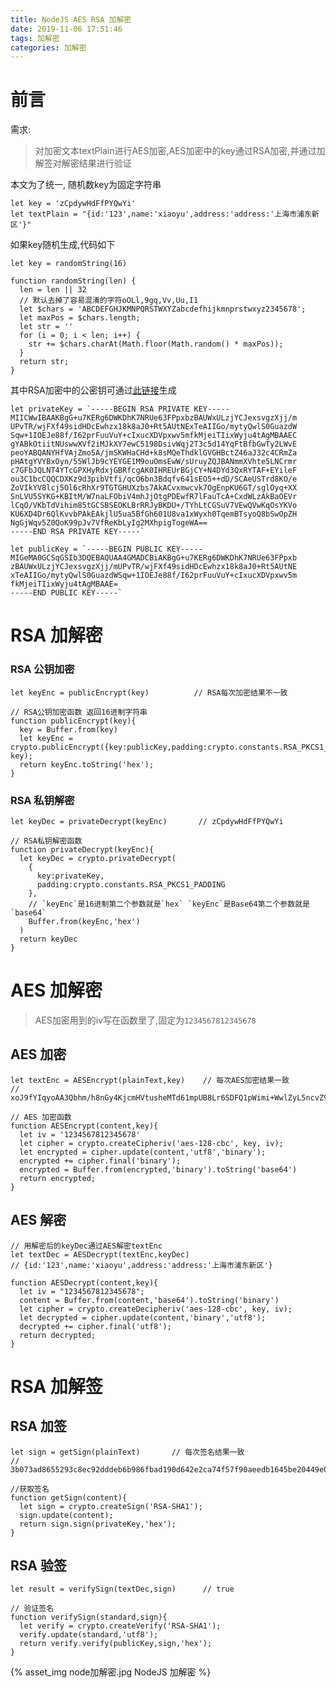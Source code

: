 ```yaml
---
title: NodeJS AES RSA 加解密
date: 2019-11-06 17:51:46
tags: 加解密
categories: 加解密
---
```


# 前言

需求:
> 对加密文本textPlain进行AES加密,AES加密中的key通过RSA加密,并通过加解签对解密结果进行验证

本文为了统一, 随机数key为固定字符串
    
    let key = 'zCpdywHdFfPYQwYi' 
    let textPlain = "{id:'123',name:'xiaoyu',address:'address:'上海市浦东新区'}"

如果key随机生成,代码如下

    let key = randomString(16)

    function randomString(len) {
      len = len || 32
      // 默认去掉了容易混淆的字符oOLl,9gq,Vv,Uu,I1
      let $chars = 'ABCDEFGHJKMNPQRSTWXYZabcdefhijkmnprstwxyz2345678';    
      let maxPos = $chars.length;
      let str = ''
      for (i = 0; i < len; i++) {
        str += $chars.charAt(Math.floor(Math.random() * maxPos));
      }
      return str;
    }

其中RSA加密中的公密钥可通过[此链接](https://travistidwell.com/jsencrypt/demo/)生成
    
    let privateKey = `-----BEGIN RSA PRIVATE KEY-----
    MIICWwIBAAKBgG+u7KERg6DWKDhK7NRUe63FPpxbzBAUWxULzjYCJexsvgzXjj/m
    UPvTR/wjFXf49sidHDcEwhzx18k8aJ0+Rt5AUtNExTeAIIGo/mytyQwlS0GuazdW
    Sqw+1IOEJe88f/I62prFuuVuY+cIxucXDVpxwv5mfkMjeiTIixWyju4tAgMBAAEC
    gYABkOtiitNUswwXVf2iMJkXY7ewC5198DsivWqj2T3c5d14YqFtBfbGwTy2LWvE
    peoYABQANYHfVAjZmo5A/jmSKWHaCHd+k8sMQeThdklGVGHBctZ46aJ32c4CRmZa
    pHAtgYVYBxOyn/55WlJb9cYEYGE1M9ouOmsEwW/sUruyZQJBANmmXVhte5LNCrmr
    c7GFbJQLNT4YTcGPXHyRdxjGBRfcgAK0IHREUrBGjCY+N4DYd3QxRYTAF+EYileF
    ou3C1bcCQQCDXKz9d3pibVtfi/qcO6bn3Bdqfv641sEO5++dD/SCAeUSTrd8KO/e
    ZoVIkYV8lcj5Ol6cRhXr9TGTGHUXzbs7AkACvxmwcvk7OgEnpKU6GT/sglOyq+XX
    SnLVU5SYKG+KBItM/W7naLFObiV4mhJjOtgPDEwfR7lFauTcA+CxdWLzAkBaOEVr
    lCqO/VKbTdVihim85tGCSBSEOKLBrRRJyBKDU+/TYhLtCGSuV7VEwQVwKqOsYKVo
    KU6XD4Dr6QlKvvbPAkEAkjlU5ua5BfGh601U8va1xWyxh0TqemBTsyoQ8bSwOpZH
    NgGjWqv5Z0QoK99pJv7VfReKbLyIg2MXhpigTogeWA==
    -----END RSA PRIVATE KEY-----`

    let publicKey = `-----BEGIN PUBLIC KEY-----
    MIGeMA0GCSqGSIb3DQEBAQUAA4GMADCBiAKBgG+u7KERg6DWKDhK7NRUe63FPpxb
    zBAUWxULzjYCJexsvgzXjj/mUPvTR/wjFXf49sidHDcEwhzx18k8aJ0+Rt5AUtNE
    xTeAIIGo/mytyQwlS0GuazdWSqw+1IOEJe88f/I62prFuuVuY+cIxucXDVpxwv5m
    fkMjeiTIixWyju4tAgMBAAE=
    -----END PUBLIC KEY-----`

    
    
    
# RSA 加解密

### RSA 公钥加密

    let keyEnc = publicEncrypt(key)          // RSA每次加密结果不一致

    // RSA公钥加密函数 返回16进制字符串
    function publicEncrypt(key){
      key = Buffer.from(key)
      let keyEnc = crypto.publicEncrypt({key:publicKey,padding:crypto.constants.RSA_PKCS1_PADDING}, key);
      return keyEnc.toString('hex');
    }

### RSA 私钥解密

    let keyDec = privateDecrypt(keyEnc)       // zCpdywHdFfPYQwYi

    // RSA私钥解密函数
    function privateDecrypt(keyEnc){
      let keyDec = crypto.privateDecrypt(
        {
          key:privateKey,
          padding:crypto.constants.RSA_PKCS1_PADDING
        },
        // `keyEnc`是16进制第二个参数就是`hex` `keyEnc`是Base64第二个参数就是`base64`
        Buffer.from(keyEnc,'hex')
      )
      return keyDec
    }


# AES 加解密

> AES加密用到的iv写在函数里了,固定为`1234567812345678`

## AES 加密

    let textEnc = AESEncrypt(plainText,key)    // 每次AES加密结果一致
    // xoJ9fYIqyoAA3Qbhm/h8nGy4KjcmHVtusheMTd61mpUB8Lr6SDFQ1pWimi+WwlZyL5ncvZ9kQKjoRcRXUB7/D6uVkl724DzxBu/Ns1ivWnA=

    // AES 加密函数
    function AESEncrypt(content,key){
      let iv = '1234567812345678'
      let cipher = crypto.createCipheriv('aes-128-cbc', key, iv);
      let encrypted = cipher.update(content,'utf8','binary');
      encrypted += cipher.final('binary');
      encrypted = Buffer.from(encrypted,'binary').toString('base64')
      return encrypted;
    }

## AES 解密

    // 用解密后的keyDec通过AES解密textEnc
    let textDec = AESDecrypt(textEnc,keyDec) 
    // {id:'123',name:'xiaoyu',address:'address:'上海市浦东新区'}

    function AESDecrypt(content,key){
      let iv = "1234567812345678";
      content = Buffer.from(content,'base64').toString('binary')
      let cipher = crypto.createDecipheriv('aes-128-cbc', key, iv);
      let decrypted = cipher.update(content,'binary','utf8');
      decrypted += cipher.final('utf8');
      return decrypted;
    }

# RSA 加解签
    
## RSA 加签

    let sign = getSign(plainText)       // 每次签名结果一致
    // 3b073ad8655293c8ec92dddeb6b986fbad190d642e2ca74f57f90aeedb1645be20449e0e3a7824f483d72de120221b0a29f2adf5c0cd0b913cee01d8d6a13eeb55c9f2b9a3868dc29181cddbd0fde15264d40a46f74ab7db23a09bc48d93a376eb8d50c84e67a7d08ea9810a76badfc4bb7f5e8cdbd045ef3551389eb1b9cef7

    //获取签名
    function getSign(content){
      let sign = crypto.createSign('RSA-SHA1');
      sign.update(content);
      return sign.sign(privateKey,'hex');
    }

## RSA 验签

    let result = verifySign(textDec,sign)      // true

    // 验证签名
    function verifySign(standard,sign){
      let verify = crypto.createVerify('RSA-SHA1');
      verify.update(standard,'utf8');
      return verify.verify(publicKey,sign,'hex');
    }

{% asset_img node加解密.jpg NodeJS 加解密 %}


